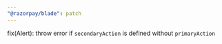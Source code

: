 ```yaml
---
"@razorpay/blade": patch
---
```


fix(Alert): throw error if `secondaryAction` is defined without `primaryAction`
